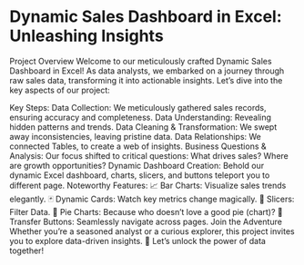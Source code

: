 # Dynamic Sales Dashboard in Excel: Unleashing Insights
Project Overview
Welcome to our meticulously crafted Dynamic Sales Dashboard in Excel! As data analysts, we embarked on a journey through raw sales data, transforming it into actionable insights. Let’s dive into the key aspects of our project:

Key Steps:
Data Collection: We meticulously gathered sales records, ensuring accuracy and completeness.
Data Understanding: Revealing hidden patterns and trends.
Data Cleaning & Transformation: We swept away inconsistencies, leaving pristine data.
Data Relationships: We connected Tables, to create a web of insights.
Business Questions & Analysis: Our focus shifted to critical questions: What drives sales? Where are growth opportunities?
Dynamic Dashboard Creation: Behold our dynamic Excel dashboard, charts, slicers, and buttons teleport you to different page.
Noteworthy Features:
📈 Bar Charts: Visualize sales trends elegantly.
🃏 Dynamic Cards: Watch key metrics change magically.
🍰 Slicers: Filter Data.
🥧 Pie Charts: Because who doesn’t love a good pie (chart)?
🚀 Transfer Buttons: Seamlessly navigate across pages.
Join the Adventure
Whether you’re a seasoned analyst or a curious explorer, this project invites you to explore data-driven insights. 🌠 Let’s unlock the power of data together!
